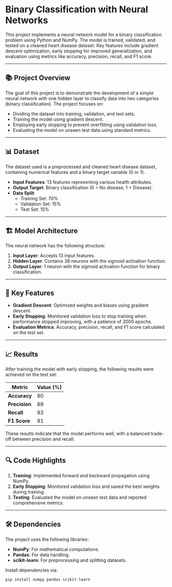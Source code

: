 # Binary Classification with Neural Networks

This project implements a neural network model for a binary classification problem using Python and NumPy. The model is trained, validated, and tested on a cleaned heart disease dataset. Key features include gradient descent optimization, early stopping for improved generalization, and evaluation using metrics like accuracy, precision, recall, and F1 score.

---

## 📚 Project Overview
The goal of this project is to demonstrate the development of a simple neural network with one hidden layer to classify data into two categories (binary classification). The project focuses on:
- Dividing the dataset into training, validation, and test sets.
- Training the model using gradient descent.
- Employing early stopping to prevent overfitting using validation loss.
- Evaluating the model on unseen test data using standard metrics.

---

## 📊 Dataset
The dataset used is a preprocessed and cleaned heart disease dataset, containing numerical features and a binary target variable (0 or 1).

- **Input Features**: 13 features representing various health attributes.
- **Output Target**: Binary classification (0 = No disease, 1 = Disease).
- **Data Split**:
  - Training Set: 70%
  - Validation Set: 15%
  - Test Set: 15%

---

## 🏗️ Model Architecture
The neural network has the following structure:
1. **Input Layer**: Accepts 13 input features.
2. **Hidden Layer**: Contains 38 neurons with the sigmoid activation function.
3. **Output Layer**: 1 neuron with the sigmoid activation function for binary classification.

---

## 🚀 Key Features
- **Gradient Descent**: Optimized weights and biases using gradient descent.
- **Early Stopping**: Monitored validation loss to stop training when performance stopped improving, with a patience of 2000 epochs.
- **Evaluation Metrics**: Accuracy, precision, recall, and F1 score calculated on the test set.

---

## 📈 Results
After training the model with early stopping, the following results were achieved on the test set:

| Metric      | Value (%) |
|-------------|-----------|
| **Accuracy** | 90        |
| **Precision** | 89        |
| **Recall**    | 93        |
| **F1 Score**  | 91        |

These results indicate that the model performs well, with a balanced trade-off between precision and recall.

---

## 🔍 Code Highlights
1. **Training**: Implemented forward and backward propagation using NumPy.
2. **Early Stopping**: Monitored validation loss and saved the best weights during training.
3. **Testing**: Evaluated the model on unseen test data and reported comprehensive metrics.

---

## 🛠️ Dependencies
The project uses the following libraries:
- **NumPy**: For mathematical computations.
- **Pandas**: For data handling.
- **scikit-learn**: For preprocessing and splitting datasets.

Install dependencies via:
```bash
pip install numpy pandas scikit-learn
